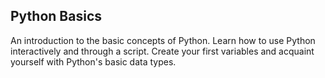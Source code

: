 ## Python Basics
An introduction to the basic concepts of Python. Learn how to use Python interactively and through a script. Create your first variables and acquaint yourself with Python's basic data types.

### 
